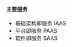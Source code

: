 #### 主要服务

- 基础架构即服务                    IAAS
- 平台即服务                            PAAS
- 软件即服务                            SAAS